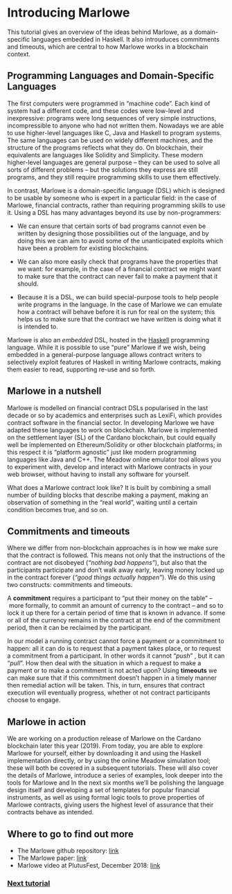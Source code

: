 # Introducing Marlowe

This tutorial gives an overview of the ideas behind Marlowe, as a domain-specific languages embedded in Haskell. It also introuduces commitments and timeouts, which are central to how Marlowe works in a blockchain context. 

## Programming Languages and Domain-Specific Languages

The first computers were programmed in “machine code”. Each kind of system had a different code, and these codes were low-level and inexpressive: programs were long sequences of very simple instructions, incompressible to anyone who had not written them. Nowadays we are able to use higher-level languages like C, Java and Haskell to program systems. The same languages can be used on widely different machines, and the structure of the programs reflects what they do. On blockchain, their equivalents are languages like Solidity and Simplicity. These modern higher-level languages are general purpose – they can be used to solve all sorts of different problems – but the solutions they express are still programs, and they still require programming skills to use them effectively.

In contrast, Marlowe is a domain-specific language (DSL) which is designed to be usable by someone who is expert in a particular field: in the case of Marlowe, financial contracts, rather than requiring programming skills to use it. Using a DSL has many advantages beyond its use by non-programmers:

- We can ensure that certain sorts of bad programs cannot even be written by designing those possibilities out of the language, and by doing this we can aim to avoid some of the unanticipated exploits which have been a problem for existing blockchains.

- We can also more easily check that programs have the properties that we want: for example, in the case of a financial contract we might want to make sure that the contract can never fail to make a payment that it should.

- Because it is a DSL, we can build special-purpose tools to help people write programs in the language. In the case of Marlowe we can emulate how a contract will behave before it is run for real on the system; this helps us to make sure that the contract we have written is doing what it is intended to.

Marlowe is also an _embedded_ DSL, hosted in the [Haskell](https://www.haskell.org) programming language. While it is possible to use “pure” Marlowe if we wish, being embedded in a general-purpose language allows contract writers to selectively exploit features of Haskell in writing Marlowe contracts, making them easier to read, supporting re-use and so forth.

## Marlowe in a nutshell

Marlowe is modelled on financial contract DSLs popularised in the last decade or so by academics and enterprises such as LexiFi, which provides contract software in the financial sector. In developing Marlowe we have adapted these languages to work on blockchain. Marlowe is implemented on the settlement layer (SL) of the Cardano blockchain, but could equally well be implemented on Ethereum/Solidity or other blockchain platforms; in this respect it is “platform agnostic” just like modern programming languages like Java and C++. The Meadow online emulator tool allows you to experiment with, develop and interact with Marlowe contracts in your web browser, without having to install any software for yourself.

What does a Marlowe contract look like? It is built by combining a small number of building blocks that describe making a payment, making an observation of something in the “real world”, waiting until a certain condition becomes true, and so on. 

## Commitments and timeouts

Where we differ from non-blockchain approaches is in how we make sure that the contract is followed. This means not only that the instructions of the contract are not disobeyed (_“nothing bad happens”_), but also that the participants participate and don’t walk away early, leaving money locked up in the contract forever (_“good things actually happen”_). We do this using two constructs: commitments and timeouts.

A __commitment__ requires a participant to “put their money on the table” – more formally, to commit an amount of currency to the contract – and so to lock it up there for a certain period of time that is known in advance. If some or all of the currency remains in the contract at the end of the commitment period, then it can be reclaimed by the participant.

In our model a running contract cannot force a payment or a commitment to happen: all it can do is to request that a payment takes place, or to request a commitment from a participant. In other words it cannot “_push_” , but it can “_pull_”. How then deal with the situation in which a request to make a payment or to make a commitment is not acted upon? Using __timeouts__ we can make sure that if this commitment doesn’t happen in a timely manner then remedial action will be taken. This, in turn, ensures that contract execution will eventually progress, whether ot not contract participants choose to engage. 

## Marlowe in action

We are working on a production release of Marlowe on the Cardano blockchain later this year (2019). From today, you are able to explore Marlowe for yourself, either by downloading it and using the Haskell implementation directly, or by using the online Meadow simulation tool; these will both be covered in a subsequent tutorials. These will also cover the details of Marlowe, introduce a series of examples, look deeper into the tools for Marlowe and  In the next six months we’ll be polishing the language design itself and developing a set of templates for popular financial instruments, as well as using formal logic tools to prove properties of Marlowe contracts, giving users the highest level of assurance that their contracts behave as intended.



## Where to go to find out more 
- The Marlowe github repository: [link](https://github.com/input-output-hk/marlowe)
- The Marlowe paper: [link](https://files.zotero.net/19150029952/Seijas%20and%20Thompson%20-%20Marlowe%20financial%20contracts%20on%20blockchain.pdf)
- Marlowe video at PlutusFest, December 2018: [link](https://www.youtube.com/watch?v=rSpFOADHLqw)

### [Next tutorial](marlowe-data.md)